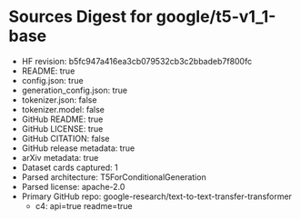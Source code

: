 # Sources Digest for google/t5-v1_1-base
- HF revision: b5fc947a416ea3cb079532cb3c2bbadeb7f800fc
- README: true
- config.json: true
- generation_config.json: true
- tokenizer.json: false
- tokenizer.model: false
- GitHub README: true
- GitHub LICENSE: true
- GitHub CITATION: false
- GitHub release metadata: true
- arXiv metadata: true
- Dataset cards captured: 1
- Parsed architecture: T5ForConditionalGeneration
- Parsed license: apache-2.0
- Primary GitHub repo: google-research/text-to-text-transfer-transformer
  - c4: api=true readme=true
